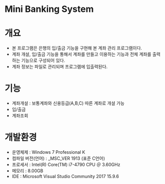 # Mini Banking System

# 개요
- 본 프로그램은 은행의 입/출금 기능을 구현해 본 계좌 관리 프로그램이다.
- 계좌 개설, 입/출금 기능을 통해서 계좌를 만들고 이용하는 기능과 전체 계좌를 출력하는 기능으로 구성되어 있다.
- 계좌 정보는 파일로 관리되며 프로그램에 입출력된다.

# 기능
- 계좌개설 : 보통계좌와 신용등급(A,B,C) 따른 계좌로 개설 가능
- 입/출금
- 계좌조회

# 개발환경
- 운영체제 : Windows 7 Professional K
- 컴파일 버전(언어) : _MSC_VER 1913 (표준 C언어)
- 프로세서 : Intel(R) Core(TM) i7-4790 CPU ＠ 3.60GHz
- 메모리 : 8.00GB
- IDE : Microsoft Visual Studio Community 2017 15.9.6
